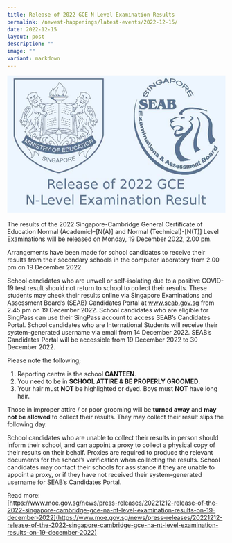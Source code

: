 ```yaml
---
title: Release of 2022 GCE N Level Examination Results
permalink: /newest-happenings/latest-events/2022-12-15/
date: 2022-12-15
layout: post
description: ""
image: ""
variant: markdown
---
```

![](/images/Release%20of%202022%20GCE%20N-Level%20Exam.jpg) 

The results of the 2022 Singapore-Cambridge General Certificate of Education Normal (Academic)-\[N(A)\] and Normal (Technical)-\[N(T)\] Level Examinations will be released on Monday, 19 December 2022, 2.00 pm.

Arrangements have been made for school candidates to receive their results from their secondary schools in the computer laboratory from 2.00 pm on 19 December 2022.

School candidates who are unwell or self-isolating due to a positive COVID-19 test result should not return to school to collect their results. These students may check their results online via Singapore Examinations and Assessment Board’s (SEAB) Candidates Portal at www.seab.gov.sg from 2.45 pm on 19 December 2022. School candidates who are eligible for SingPass can use their SingPass account to access SEAB’s Candidates Portal. School candidates who are International Students will receive their system-generated username via email from 14 December 2022. SEAB’s Candidates Portal will be accessible from 19 December 2022 to 30 December 2022.

Please note the following;  

1.  Reporting centre is the school **CANTEEN**.
2. You need to be in **SCHOOL ATTIRE & BE PROPERLY GROOMED**.
3. Your hair must **NOT** be highlighted or dyed. Boys must **NOT** have long hair.

Those in improper attire / or poor grooming will be **turned away** and **may not be allowed** to collect their results. They may collect their result slips the following day.

School candidates who are unable to collect their results in person should inform their school, and can appoint a proxy to collect a physical copy of their results on their behalf. Proxies are required to produce the relevant documents for the school’s verification when collecting the results. School candidates may contact their schools for assistance if they are unable to appoint a proxy, or if they have not received their system-generated username for SEAB’s Candidates Portal.

Read more:  
[https://www.moe.gov.sg/news/press-releases/20221212-release-of-the-2022-singapore-cambridge-gce-na-nt-level-examination-results-on-19-december-2022](https://www.moe.gov.sg/news/press-releases/20221212-release-of-the-2022-singapore-cambridge-gce-na-nt-level-examination-results-on-19-december-2022)
